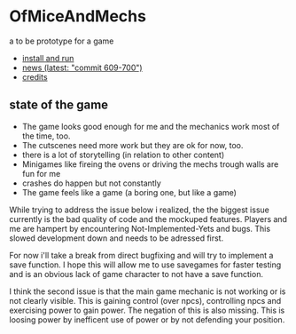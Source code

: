 # OfMiceAndMechs
a to be prototype for a game

* [install and run](INSTALL.md)
* [news (latest: "commit 609-700")](NEWS.md)
* [credits](CREDITS.md)

## state of the game

* The game looks good enough for me and the mechanics work most of the time, too.
* The cutscenes need more work but they are ok for now, too.
* there is a lot of storytelling (in relation to other content)
* Minigames like fireing the ovens or driving the mechs trough walls are fun for me
* crashes do happen but not constantly
* The game feels like a game (a boring one, but like a game)

While trying to address the issue below i realized, the the biggest issue currently is the bad quality of code and the mockuped features. Players and me are hampert by encountering Not-Implemented-Yets and bugs. This slowed development down and needs to be adressed first.

For now i'll take a break from direct bugfixing and will try to implement a save function. I hope this will allow me to use savegames for faster testing and is an obvious lack of game character to not have a save function.

I think the second issue is that the main game mechanic is not working or is not clearly visible. This is gaining control (over npcs), controlling npcs and exercising power to gain power. The negation of this is also missing. This is loosing power by inefficent use of power or by not defending your position.
